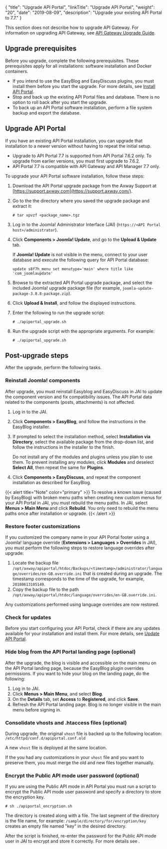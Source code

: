 {
"title": "Upgrade API Portal",
  "linkTitle": "Upgrade API Portal",
  "weight": "20",
  "date": "2019-08-09",
  "description": "Upgrade your existing API Portal to 7.7."
}

This section does not describe how to upgrade API Gateway. For information on upgrading API Gateway, see [API Gateway Upgrade Guide](/docs/apim_installation/apigw_upgrade/).

## Upgrade prerequisites

Before you upgrade, complete the following prerequisites. These prerequisites apply for all installations: software installation and Docker containers.

* If you intend to use the EasyBlog and EasyDiscuss plugins, you must install them before you start the upgrade. For more details, see [Install API Portal](/docs/apim_installation/apiportal_install/install_software/).
* Stop and back up the existing API Portal files and database. There is no option to roll back after you start the upgrade.
* To back up an API Portal software installation, perform a file system backup and export the database.

## Upgrade API Portal

If you have an existing API Portal installation, you can upgrade that installation to a newer version without having to repeat the initial setup.

* Upgrade to API Portal 7.7 is supported from API Portal 7.6.2 only. To upgrade from earlier versions, you must first upgrade to 7.6.2.
* API Portal 7.7 is compatible with API Gateway and API Manager 7.7 only.

To upgrade your API Portal software installation, follow these steps:

1. Download the API Portal upgrade package from the Axway Support at [https://support.axway.com](https://support.axway.com/).
2. Go to the the directory where you saved the upgrade package and extract it:

    ```
    # tar xpvzf <package_name>.tgz
    ```

3. Log in to the Joomla! Administrator Interface (JAI) (`https://<API Portal host>/administrator`).
4. Click **Components > Joomla! Update**, and go to the **Upload & Update** tab.

    If **Joomla! Update** is not visible in the menu, connect to your user database and execute the following query for API Portal database:

    ```
    update s8f7h_menu set menutype='main' where title like 'com_joomlaupdate'
    ```

5. Browse to the extracted API Portal upgrade package, and select the included Joomla! upgrade package file (for example, `joomla-update-package-3.8.8-package.zip`).
6. Click **Upload & Install**, and follow the displayed instructions.
7. Enter the following to run the upgrade script:

    ```
    # ./apiportal_upgrade.sh
    ```


4. Run the upgrade script with the appropriate arguments. For example:

    ```
    # ./apiportal_upgrade.sh
    ```

## Post-upgrade steps

After the upgrade, perform the following tasks.

### Reinstall Joomla! components

After upgrade, you must reinstall Easyblog and EasyDiscuss in JAI to update the component version and fix compatibility issues. The API Portal data related to the components (posts, attachments) is not affected.

1. Log in to the JAI.
2. Click **Components > EasyBlog**, and follow the instructions in the EasyBlog installer.
3. If prompted to select the installation method, select **Installation via Directory**, select the available package from the drop-down list, and follow the instructions in the installer to the finish.

    Do not install any of the modules and plugins unless you plan to use them. To prevent installing any modules, click **Modules** and deselect **Select All**, then repeat the same for **Plugins**.

4. Click **Components > EasyDiscuss**, and repeat the component installation as described for EasyBlog.

{{< alert title="Note" color="primary" >}} To resolve a known issue (caused by EasyBlog) with broken menu paths when creating new custom menus for your API Portal in JAI, you must rebuild the menu paths. In JAI, select **Menus > Main Menu** and click **Rebuild**. You only need to rebuild the menu paths once after installation or upgrade. {{< /alert >}}

### Restore footer customizations

If you customized the company name in your API Portal footer using a Joomla! language override (**Extensions > Languages > Overrides** in JAI), you must perform the following steps to restore language overrides after upgrade:

1. Locate the backup file `/opt/axway/apiportal/htdoc/Backups/<timestamp>/administrator/language/overrides/en-GB.override.ini` that is created during an upgrade. The timestamp corresponds to the time of the upgrade, for example, `20180613105149`.
2. Copy the backup file to the path `/opt/axway/apiportal/htdoc/language/overrides/en-GB.override.ini`.

Any customizations performed using language overrides are now restored.

### Check for updates

Before you start configuring your API Portal, check if there are any updates available for your installation and install them. For more details, see [Update API Portal](/docs/apim_installation/apiportal_install/install_service_pack/).

### Hide blog from the API Portal landing page (optional)

After the upgrade, the blog is visible and accessible on the main menu on the API Portal landing page, because the EasyBlog plugin overrides permissions. If you want to hide your blog on the landing page, do the following:

1. Log in to JAI.
2. Click **Menus > Main Menu**, and select **Blog**.
3. On the **Details** tab, set **Access** to **Registered**, and click **Save**.
4. Refresh the API Portal landing page. Blog is no longer visible in the main menu before signing in.

### Consolidate vhosts and .htaccess files (optional)

During upgrade, the original `vhost` file is backed up to the following location: `/etc/httpd/conf.d/apiportal.conf.old`

A new `vhost` file is deployed at the same location.

If the you had any customizations in your `vhost` file and you want to preserve them, you must merge the old and new files together manually.

### Encrypt the Public API mode user password (optional)

If you are using the Public API mode in API Portal you must run a script to encrypt the Public API mode user password and specify a directory to store the encryption key.

```
# sh ./apiportal_encryption.sh
```

The directory is created along with a file. The last segment of the directory is the file name, for example: `/sample/directory/for/encryption/key` creates an empty file named "key" in the desired directory.

After the script is finished, re-enter the password for the Public API mode user in JAI to encrypt and store it correctly. For more details see .

